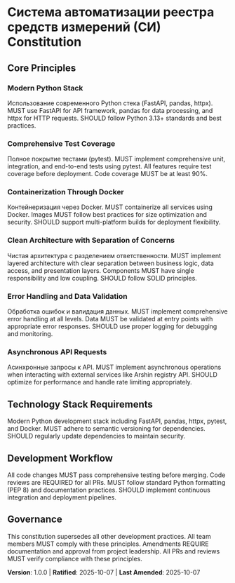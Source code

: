 <!-- 
SYNC IMPACT REPORT:
Version change: N/A -> 1.0.0 (initial constitution for project)
Modified principles: N/A (initial creation)
Added sections: All principles and sections (new constitution)
Removed sections: N/A
Templates requiring updates: 
- ✅ .specify/templates/plan-template.md 
- ✅ .specify/templates/spec-template.md 
- ✅ .specify/templates/tasks-template.md 
- ⚠ .qwen/commands/*.toml (pending)
- ✅ README.md 
Follow-up TODOs: None
-->

# Система автоматизации реестра средств измерений (СИ) Constitution

## Core Principles

### Modern Python Stack
Использование современного Python стека (FastAPI, pandas, httpx). MUST use FastAPI for API framework, pandas for data processing, and httpx for HTTP requests. SHOULD follow Python 3.13+ standards and best practices.

### Comprehensive Test Coverage
Полное покрытие тестами (pytest). MUST implement comprehensive unit, integration, and end-to-end tests using pytest. All features require test coverage before deployment. Code coverage MUST be at least 90%.

### Containerization Through Docker
Контейнеризация через Docker. MUST containerize all services using Docker. Images MUST follow best practices for size optimization and security. SHOULD support multi-platform builds for deployment flexibility.

### Clean Architecture with Separation of Concerns
Чистая архитектура с разделением ответственности. MUST implement layered architecture with clear separation between business logic, data access, and presentation layers. Components MUST have single responsibility and low coupling. SHOULD follow SOLID principles.

### Error Handling and Data Validation
Обработка ошибок и валидация данных. MUST implement comprehensive error handling at all levels. Data MUST be validated at entry points with appropriate error responses. SHOULD use proper logging for debugging and monitoring.

### Asynchronous API Requests
Асинхронные запросы к API. MUST implement asynchronous operations when interacting with external services like Arshin registry API. SHOULD optimize for performance and handle rate limiting appropriately.

## Technology Stack Requirements

Modern Python development stack including FastAPI, pandas, httpx, pytest, and Docker. MUST adhere to semantic versioning for dependencies. SHOULD regularly update dependencies to maintain security.

## Development Workflow

All code changes MUST pass comprehensive testing before merging. Code reviews are REQUIRED for all PRs. MUST follow standard Python formatting (PEP 8) and documentation practices. SHOULD implement continuous integration and deployment pipelines.

## Governance

This constitution supersedes all other development practices. All team members MUST comply with these principles. Amendments REQUIRE documentation and approval from project leadership. All PRs and reviews MUST verify compliance with these principles.

**Version**: 1.0.0 | **Ratified**: 2025-10-07 | **Last Amended**: 2025-10-07